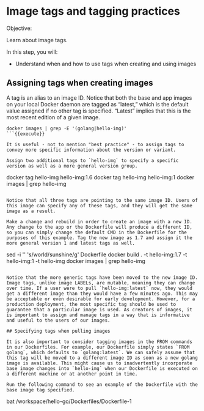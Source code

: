 # Image tags and tagging practices

Objective:

Learn about image tags.

In this step, you will:
- Understand when and how to use tags when creating and using images

## Assigning tags when creating images

A tag is an alias to an image ID. Notice that both the base and app images on your local Docker daemon are tagged as “latest,” which is the default value assigned if no other tag is specified. “Latest” implies that this is the most recent edition of a given image.

```
docker images | grep -E '(golang|hello-img)'
```{{execute}}

It is useful - not to mention "best practice" - to assign tags to convey more specific information about the version or variant. 

Assign two additional tags to `hello-img` to specify a specific version as well as a more general version group.

```
docker tag hello-img hello-img:1.6
docker tag hello-img hello-img:1
docker images | grep hello-img
```{{execute}}

Notice that all three tags are pointing to the same image ID. Users of this image can specify any of these tags, and they will get the same image as a result.

Make a change and rebuild in order to create an image with a new ID. Any change to the app or the Dockerfile will produce a different ID, so you can simply change the default CMD in the Dockerfile for the purposes of this example. Tag the new image as 1.7 and assign it the more general version 1 and latest tags as well.

```
sed -i '' 's/world/sunshine/g' Dockerfile
docker build . -t hello-img:1.7 -t hello-img:1 -t hello-img
docker images | grep hello-img
```{{execute}}

Notice that the more generic tags have been moved to the new image ID. Image tags, unlike image LABELs, are mutable, meaning they can change over time. If a user were to pull `hello-img:latest` now, they would get a different image than they would have a few minutes ago. This may be acceptable or even desirable for early development. However, for a production deployment, the most specific tag should be used to guarantee that a particular image is used. As creators of images, it is important to assign and manage tags in a way that is informative and useful to the users of our images. 

## Specifying tags when pulling images

It is also important to consider tagging images in the FROM commands in our Dockerfiles. For example, our Dockerfile simply states `FROM golang`, which defaults to `golang:latest`. We can safely assume that this tag will be moved to a different image ID as soon as a new golang image is available. This might cause us to inadvertently incorporate base image changes into `hello-img` when our Dockerfile is executed on a different machine or at another point in time.

Run the following command to see an example of the Dockerfile with the base image tag specified.

```
bat /workspace/hello-go/Dockerfiles/Dockerfile-1
```{{execute}}